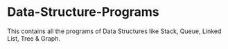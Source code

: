 # Data-Structure-Programs
This contains all the programs of Data Structures like Stack, Queue, Linked List, Tree &amp; Graph.
